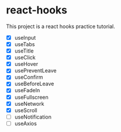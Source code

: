 # react-hooks
This project is a react hooks practice tutorial.

- [x] useInput
- [x] useTabs
- [x] useTitle
- [x] useClick
- [x] useHover
- [x] usePreventLeave
- [x] useConfirm
- [x] useBeforeLeave
- [x] useFadeIn
- [x] useFullscreen
- [x] useNetwork
- [x] useScroll
- [ ] useNotification
- [ ] useAxios